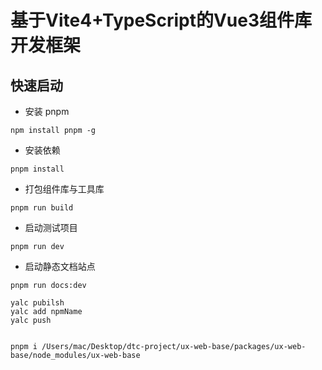 
# 基于Vite4+TypeScript的Vue3组件库开发框架


## 快速启动

- 安装 pnpm

```
npm install pnpm -g
```

- 安装依赖

```
pnpm install
```

- 打包组件库与工具库

```
pnpm run build
```

- 启动测试项目

```
pnpm run dev
```

- 启动静态文档站点

```
pnpm run docs:dev
```


```
yalc pubilsh
yalc add npmName
yalc push


pnpm i /Users/mac/Desktop/dtc-project/ux-web-base/packages/ux-web-base/node_modules/ux-web-base
```